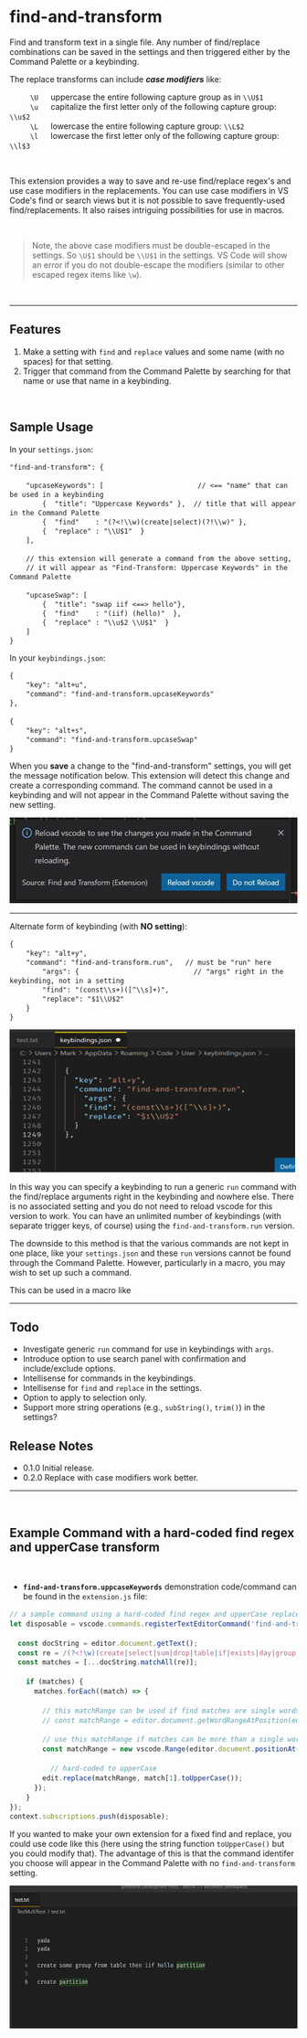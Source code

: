 # find-and-transform

Find and transform text in a single file.  Any number of find/replace combinations can be saved in the settings and then triggered either by the Command Palette or a keybinding.   

 The replace transforms can include ***case modifiers*** like:  

&emsp; &emsp;   `\U`  &emsp; uppercase the entire following capture group as in `\\U$1`  
&emsp; &emsp;   `\u`  &emsp; capitalize the first letter only of the following capture group: `\\u$2`     
&emsp; &emsp;   `\L`  &emsp; lowercase the entire following capture group:  `\\L$2`  
&emsp; &emsp;   `\l`  &emsp; lowercase the first letter only of the following capture group: `\\l$3`     

<br/>

This extension provides a way to save and re-use find/replace regex's and use case modifiers in the replacements.  You can use case modifiers in VS Code's find or search views but it is not possible to save frequently-used find/replacements.  It also raises intriguing possibilities for use in macros.  

<br/>

> Note, the above case modifiers must be double-escaped in the settings.  So `\U$1` should be `\\U$1` in the settings.  VS Code will show an error if you do not double-escape the modifiers (similar to other escaped regex items like `\w`).  

<br/>

-------------


## Features

1.  Make a setting with `find` and `replace` values and some name (with no spaces) for that setting.
2.  Trigger that command from the Command Palette by searching for that name or use that name in a keybinding.  
<br/>

## Sample Usage

In your `settings.json`:  

```jsonc
"find-and-transform": {

	"upcaseKeywords": [                       // <== "name" that can be used in a keybinding
		{  "title": "Uppercase Keywords" },  // title that will appear in the Command Palette
		{  "find"    : "(?<!\\w)(create|select)(?!\\w)" },
		{  "replace" : "\\U$1"  }		
	],

	// this extension will generate a command from the above setting, 
	// it will appear as "Find-Transform: Uppercase Keywords" in the Command Palette

	"upcaseSwap": [
		{  "title": "swap iif <==> hello"},
		{  "find"    : "(iif) (hello)"  },
		{  "replace" : "\\u$2 \\U$1"  }
	]
}
```

In your `keybindings.json`:  

```jsonc
{
	"key": "alt+u",
	"command": "find-and-transform.upcaseKeywords"
},

{
	"key": "alt+s",
	"command": "find-and-transform.upcaseSwap"
}
```  

When you **save** a change to the "find-and-transform" settings, you will get the message notification below.  This extension will detect this change and create a corresponding command.  The command cannot be used in a keybinding and will not appear in the Command  Palette without saving the new setting.  

<img src="https://github.com/ArturoDent/find-and-transform/blob/master/images/reloadMessage.jpg?raw=true" width="600" height="150" alt="notification to save after changing settings"/>

<br/>

-----------------------------  

Alternate form of keybinding (with **NO setting**):  

```jsonc
{
	"key": "alt+y",
	"command": "find-and-transform.run",   // must be "run" here
		"args": {                            // "args" right in the keybinding, not in a setting
		"find": "(const\\s+)([^\\s]+)",
		"replace": "$1\\U$2"
	}
}
```  

<img src="https://github.com/ArturoDent/find-and-transform/blob/master/images/genericRunCommandKeybinding.gif?raw=true" width="500" height="250" alt="notification to save after changing settings"/>  

<br/>

In this way you can specify a keybinding to run a generic `run` command with the find/replace arguments right in the keybinding and nowhere else.  There is no associated setting and you do not need to reload vscode for this version to work.  You can have an unlimited number of keybindings (with separate trigger keys, of course) using the `find-and-transform.run`  version.

The downside to this method is that the various commands are not kept in one place, like your `settings.json` and these `run` versions cannot be found through the Command Palette.  However, particularly in a macro, you may wish to set up such a command.  

This can be used in a macro like 


--------------------  

## Todo

* Investigate generic `run` command for use in keybindings with `args`.  
* Introduce option to use search panel with confirmation and include/exclude options.  
* Intellisense for commands in the keybindings.    
* Intellisense for `find` and `replace` in the settings.    
* Option to apply to selection only.  
* Support more string operations (e.g., `subString()`, `trim()`) in the settings?


## Release Notes

* 0.1.0 Initial release.
* 0.2.0 Replace with case modifiers work better.

-----------------------------------------------------------------------------------------------------------  

<br/>

## Example Command with a hard-coded find regex and upperCase transform  

<br/>

* **`find-and-transform.uppcaseKeywords`**  demonstration code/command can be found in the `extension.js` file:

```javascript
// a sample command using a hard-coded find regex and upperCase replacements
let disposable = vscode.commands.registerTextEditorCommand('find-and-transform.uppcaseKeywords', async (editor, edit) => {

  const docString = editor.document.getText();
  const re = /(?<!\w)(create|select|sum|drop|table|if|exists|day|group|by|order)(?!\w)/g;
  const matches = [...docString.matchAll(re)];

	if (matches) {
	  matches.forEach((match) => {
		
	    // this matchRange can be used if find matches are single words only
	    // const matchRange = editor.document.getWordRangeAtPosition(editor.document.positionAt(match.index));

	    // use this matchRange if matches can be more than a single word
	    const matchRange = new vscode.Range(editor.document.positionAt(match.index), editor.document.positionAt(match.index + match[0].length));

		  // hard-coded to upperCase
	    edit.replace(matchRange, match[1].toUpperCase());
	  });
    }
});
context.subscriptions.push(disposable);
```  

If you wanted to make your own extension for a fixed find and replace, you could use code like this (here using the string function `toUpperCase()` but you could modify that).  The advantage of this is that the command identifer you choose will appear in the Command Palette with no `find-and-transform` setting.

<img src="https://github.com/ArturoDent/find-and-transform/blob/master/images/uppcaseKeywords.gif?raw=true" width="600" height="250" alt="demo of built-in command"/>
